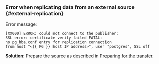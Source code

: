 ### Error when replicating data from an external source {#external-replication}

Error message:

```text
[XX000] ERROR: could not connect to the publisher:
SSL error: certificate verify failed FATAL:
no pg_hba.conf entry for replication connection
from host "<{{ PG }} host IP address>", user "postgres", SSL off
```

**Solution:** Prepare the source as described in [Preparing for the transfer](../../../../data-transfer/operations/prepare.md#source-pg).